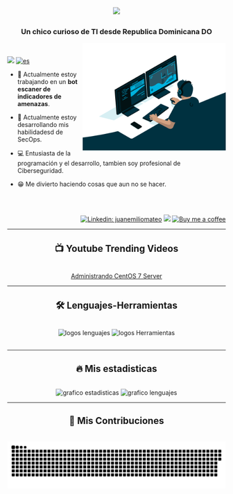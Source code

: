 <h1 align="center">
    <img src="https://readme-typing-svg.herokuapp.com/?font=Righteous&size=35&center=true&vCenter=true&width=500&height=70&duration=4000&lines=Hola!+%F0%9F%91%8B+,;+Soy+Juan+Mateo!;" />
</h1>

<h3 align="center">Un chico curioso de TI desde Republica Dominicana DO</h3>

<img align="right" alt="Coding" width="330" src="./images/coding.gif" />

<br/>

<div align="left">
  
  <img src="https://visitor-badge.laobi.icu/badge?page_id=juanemiliomateo.juanemiliomateo" /> [![es](https://img.shields.io/badge/lang-en-purple.svg)](https://github.com/juanemiliomateo/juanemiliomateo/blob/master/README.es.md)
  
  - 🔭 Actualmente estoy trabajando en un **bot escaner de indicadores de amenazas**.
  
  - 🌱 Actualmente estoy desarrollando mis habilidadesd de SecOps.
  
  - 💻 Entusiasta de la programación y el desarrollo, tambien soy profesional de Ciberseguridad.
  
  - 😁 Me divierto haciendo cosas que aun no se hacer.

</div>

<br/>

<div align="right">
  <br>
  
  [![Linkedin: juanemiliomateo](https://img.shields.io/badge/-juanemiliomateo-blue?style=flat-square&logo=Linkedin&logoColor=white)](https://linkedin.com/in/juanemiliomateo)
  [<img src="https://img.shields.io/youtube/channel/views/UCCHzyYPW5fJC61xxdzc5pxA" />](https://www.youtube.com/@juanemiliomateo)
  [![Buy me a coffee](https://img.shields.io/badge/Comprame_un-cafe-FFDD00?style=shield&logo=buy-me-a-coffee)](https://www.buymeacoffee.com/juanemiliomateo)
</div>

<hr/>

<div align="center">
  <h2>📺 Youtube Trending Videos</h2>
  <br/>
  <a href="https://www.youtube.com/playlist?list=PLKwSgKGxI_l9myMnd83gzik3IYiXdaN7f">Administrando CentOS 7 Server</a>
  <br/>  
</div>

<hr>

<div align="center">
  <h2 align="center">🛠 Lenguajes-Herramientas</h2>
  <br/>
  <img src="https://skillicons.dev/icons?i=python,html,css,javascript,regex,flask" alt="logos lenguajes"  />
  <img src="https://skillicons.dev/icons?i=powershell,bash,github,vscode,aws,workers" alt="logos Herramientas"  /><br/>
  <br/>
</div>

<hr/>

<div align="center">
  <h2 align="center">🔥 Mis estadisticas</h2>
  <br/>
    <img src="https://github-readme-stats.vercel.app/api?username=juanemiliomateo&hide_title=true&hide_rank=false&show_icons=true&include_all_commits=false&count_private=true&disable_animations=false&theme=github_dark&locale=es&hide_border=true&order=1" height="150" alt="grafico estadisticas"  />
    <img src="https://github-readme-stats.vercel.app/api/top-langs?username=juanemiliomateo&locale=es&hide_title=false&layout=compact&card_width=320&langs_count=3&theme=github_dark&hide_border=true&order=2" height="105" alt="grafico lenguajes"  />
</div>

<hr/>

<div align="center">
  <h2 align="center">🐍 Mis Contribuciones</h2>
  <br/>
  <img align="center" src="https://raw.githubusercontent.com/juanemiliomateo/juanemiliomateo/output/snake.svg" alt="Snake animation" />
</div>
